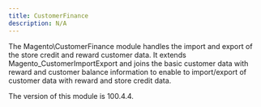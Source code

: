 ```yaml
---
title: CustomerFinance
description: N/A
---
```


The Magento\CustomerFinance module handles the import and export of the store credit and reward customer data.
It extends Magento_CustomerImportExport and joins the basic customer data with reward and customer balance information to enable to import/export of customer data with reward and store credit data.

<InlineAlert slots="text" />
The version of this module is 100.4.4.
